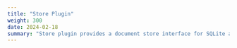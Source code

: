 ```yaml
---
title: "Store Plugin"
weight: 300
date: 2024-02-18
summary: "Store plugin provides a document store interface for SQLite and Postgres"
---
```

